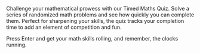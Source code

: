 Challenge your mathematical prowess with our Timed Maths Quiz. Solve a series of randomized math problems and see how quickly you can complete them. Perfect for sharpening your skills, the quiz tracks your completion time to add an element of competition and fun.

Press Enter and get your math skills rolling, and remember, the clocks running. 

